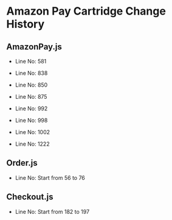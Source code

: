 # Amazon Pay Cartridge Change History

## AmazonPay.js
- Line No: 581
- Line No: 838
- Line No: 850
- Line No: 875

- Line No: 992
- Line No: 998
- Line No: 1002
- Line No: 1222

## Order.js
- Line No: Start from 56 to 76

## Checkout.js
- Line No: Start from 182 to 197